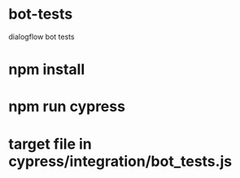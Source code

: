 # bot-tests
dialogflow bot tests

# npm install
# npm run cypress

# target file in cypress/integration/bot_tests.js
